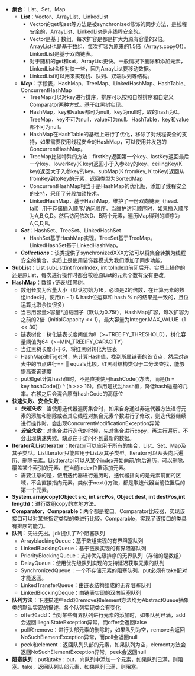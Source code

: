 - **集合**：List、Set、Map
	- ***List***：Vector、ArrayList、LinkedList
		- Vector的get和set等方法是被synchronized修饰的同步方法，是线程安全的，ArrayList、LinkedList是非线程安全的。
		- Vector是基于数组，每次扩容是都是扩大为原有容量的2倍。ArrayList也是基于数组，每次扩容为原来的1.5倍（Arrays.copyOf）。LinkedList是基于双向链表。
		- 对于随机的get和set，ArrayList更快。一般情况下删除和添加元素，LinkedList会相对快一些，因为ArrayList要移动数据。
		- LinkedList可以用来实现栈、队列、双端队列等结构。
	- ***Map***：字段表，HashMap、TreeMap、LinkedHashMap、HashTable、ConcurrentHashMap
		- TreeMap可以对key进行排序，排序可以按照自然排序和自定义Comparator两种方式。基于红黑树实现。
		- HashMap，key和value都可为null，key为null时，取的hash为0。TreeMap，key不可为null，value可为null。HashTable，key和value都不可为null。
		- HashMap在HashTable的基础上进行了优化，移除了对线程安全的支持，如果需要使用线程安全的HashMap，可以使用并发包的ConcurrentHashMap。
		- TreeMap比较特殊的方法：firstKey返回第一个key、lastKey返回最后一个key、lowerKey(K key)返回小于入参key的key、ceilingKey(K key)返回大于入参key的key、subMap(K fromKey, K toKey)返回从fromKey到toKey的元素，返回类型为SortedMap
		- ConcurrentHashMap相当于是HashMap的优化版，添加了线程安全的支持，采用了分段加锁技术。
		- LinkedHashMap，基于HashMap，维护了一份双向链表（head、tail）用于存储插入顺序/访问顺序。当维护访问顺序时，如果插入顺序为A,B,C,D。然后访问依次D、B两个元素，遍历Map得到的顺序为A,C,D,B。
	- ***Set***：HashSet、TreeSet、LinkedHashSet
		- HashSet基于HashMap实现。TreeSet基于TreeMap。LinkedHashSet基于LinkedHashMap。
	- ***Collections***：该类提供了synchronizedXXX方法可以将集合转换为线程安全的集合。实质上是使用装饰器模式为我们添加了同步功能。
- **SubList**：List.subList(int fromIndex, int toIndex)前闭后开。实质上操作的还是原List，每次进行操作时都会校验原List的元素个数有没有更改。
- **HashMap**：数组+链表/红黑树。
	- 数组长度为容量大小（默认初始为16，必须是2的倍数，在计算元素的数组index时，使用(n - 1) & hash位运算和 hash % n的结果是一致的，且位运算比取余快很多）
	- 当已用容量>容量*加载因子（默认为0.75f），HashMap扩容，每次扩容为之前的2倍（initialCapacity << 1），最大容量为Integer.MAX_VALUE（1 << 30）
	- 链表树化：树化链表长度阈值为8（>=TREEIFY_THRESHOLD），树化容量阈值为64（>=MIN_TREEIFY_CAPACITY）
	- 当红黑树长度小于6，将红黑树转化为链表
	- HashMap进行get时，先计算Hash值，找到所属链表的首节点，然后对链表中的节点进行== || equals比较。红黑树结构类似于二分法查找，能够提高查询速度
	- put和get计算hash值时，不是直接使用hashCode()方法，而是(h = key.hashCode()) ^ (h >>> 16)。作用是扰乱hash值，降低hash碰撞的几率。右移之后会混合原有hashCode的高低位
- **快速失败、安全失败**：
	- ***快速失败***：当使用迭代器遍历集合时，如果自身通过非迭代器方法进行元素的添加和删除或者其它线程对集合元素个数进行了修改，则迭代器继续进行操作时，会出现ConcurrentModificationException异常
	- ***安全失败***：对集合进行迭代的时候，先对集合进行copy，再进行遍历，不会出现快速失败。缺点在于访问不到最新的数据。
- **Iterator和ListIterator**：Iterator可以应用于所有的集合，List、Set、Map及其子类型。ListIterator只能应用于List及其子类型。Iterator可以从头向后遍历、删除元素。ListIterator可以从某个index开始向前/向后遍历，可以删除、覆盖某个索引的元素、在当前index位置添加元素。
	- 需要注意的是，使用迭代器进行遍历时，迭代器指向的是元素前面的区域，不会直接指向元素。类似于next()方法，都是取迭代器当前位置后的第一个元素。
- **System.arraycopy(Object src,  int  srcPos, Object dest, int destPos,int length)**：进行数组copy的本地方法。
- **Comparator、Comparable**：两个都是接口。Comparator比较器，实现该接口可以对某些指定类型的类进行比较。Comparable，实现了该接口的类具有排序的能力。
- **队列**：先进先出。jdk提供了7个阻塞队列
	- ArrayblackingQueue：基于数组实现的有界阻塞队列
	- LinkedBlackingQueue：基于链表实现的有界阻塞队列
	- PriorityBlockingQueue：支持优先级排序的无界队列（存储的是数组）
	- DelayQueue：使用优先级队列实现的支持延迟获取元素的队列
	- SynchronizedQueue：一个不存储元素的阻塞队列，put必须有take配对才能返回。
	- LinkedTransferQueue：由链表结构组成的无界阻塞队列
	- LinkedBlockingDeque：由链表实现的双向阻塞队列
- **队列方法**：下述描述中add和remove和element方法均为AbstractQueue抽象类的默认实现的描述，各个队列实现类会有变化
	- offer和add：当对某些有界队列进行元素的添加时，如果队列已满，add会返回IllegalStateException异常，而offer会返回false
	- poll和remove：进行头部元素的删除时，如果队列为空，remove会返回NoSuchElementException异常，而poll会返回null
	- peek和element：返回队列头部的元素，如果队列为空，element方法会返回NoSuchElementException异常，peek会返回null
- **阻塞队列**：put和take：put，向队列中添加一个元素，如果队列已满，则阻塞。take，返回队列头部元素，如果队列已满，则阻塞。
	